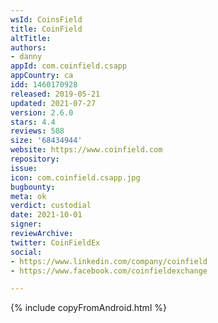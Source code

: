 ```yaml
---
wsId: CoinsField
title: CoinField
altTitle: 
authors:
- danny
appId: com.coinfield.csapp
appCountry: ca
idd: 1460170928
released: 2019-05-21
updated: 2021-07-27
version: 2.6.0
stars: 4.4
reviews: 508
size: '68434944'
website: https://www.coinfield.com
repository: 
issue: 
icon: com.coinfield.csapp.jpg
bugbounty: 
meta: ok
verdict: custodial
date: 2021-10-01
signer: 
reviewArchive: 
twitter: CoinFieldEx
social:
- https://www.linkedin.com/company/coinfield
- https://www.facebook.com/coinfieldexchange

---
```


{% include copyFromAndroid.html %}
